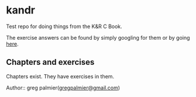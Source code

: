 # kandr

Test repo for doing things from the K&R C Book.

The exercise answers can be found by simply googling for them or by going [here](http://clc-wiki.net/wiki/K%26R2_solutions).

## Chapters and exercises

Chapters exist.  They have exercises in them.

Author:: greg palmier(<gregpalmier@gmail.com>)
